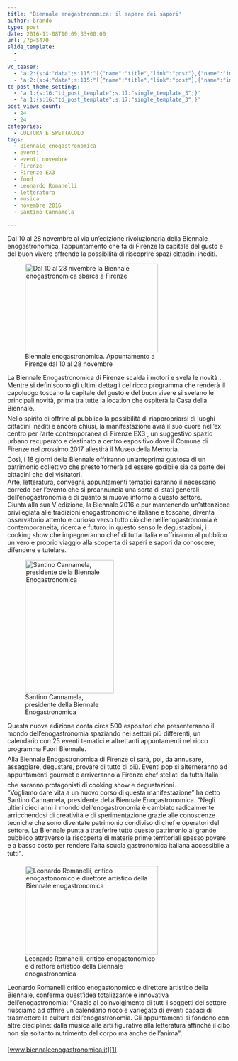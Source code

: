 ```yaml
---
title: 'Biennale enogastronomica: il sapere dei sapori'
author: brando
type: post
date: 2016-11-08T10:09:33+00:00
url: /?p=5470
slide_template:
  - 
  - 
vc_teaser:
  - 'a:2:{s:4:"data";s:115:"[{"name":"title","link":"post"},{"name":"image","image":"featured","link":"none"},{"name":"text","mode":"excerpt"}]";s:7:"bgcolor";s:0:"";}'
  - 'a:2:{s:4:"data";s:115:"[{"name":"title","link":"post"},{"name":"image","image":"featured","link":"none"},{"name":"text","mode":"excerpt"}]";s:7:"bgcolor";s:0:"";}'
td_post_theme_settings:
  - 'a:1:{s:16:"td_post_template";s:17:"single_template_3";}'
  - 'a:1:{s:16:"td_post_template";s:17:"single_template_3";}'
post_views_count:
  - 24
  - 24
categories:
  - CULTURA E SPETTACOLO
tags:
  - Biennale enogastronomica
  - eventi
  - eventi novembre
  - Firenze
  - Firenze EX3
  - food
  - Leonardo Romanelli
  - letteratura
  - musica
  - novembre 2016
  - Santino Cannamela

---
```

Dal 10 al 28 novembre al via un&#8217;edizione rivoluzionaria della Biennale enogastronomica, l&#8217;appuntamento che fa di Firenze la capitale del gusto e del buon vivere offrendo la possibilità di riscoprire spazi cittadini inediti.

<figure id="attachment_5472" aria-describedby="caption-attachment-5472" style="width: 300px" class="wp-caption alignleft"><img decoding="async" loading="lazy" class="wp-image-5472 size-medium" src="https://progressonline.it/wp-content/uploads/2016/11/cucine-di-strada-32-300x200.jpg" alt="Dal 10 al 28 nivembre la Biennale enogastronomica sbarca a Firenze" width="300" height="200" /><figcaption id="caption-attachment-5472" class="wp-caption-text">Biennale enogastronomica. Appuntamento a Firenze dal 10 al 28 novembre</figcaption></figure>

La Biennale Enogastronomica di Firenze scalda i motori e svela le novità . Mentre si definiscono gli ultimi dettagli del ricco programma che renderà il capoluogo toscano la capitale del gusto e del buon vivere si svelano le principali novità, prima tra tutte la location che ospiterà la Casa della Biennale.  
Nello spirito di offrire al pubblico la possibilità di riappropriarsi di luoghi cittadini inediti e ancora chiusi, la manifestazione avrà il suo cuore nell&#8217;ex centro per l&#8217;arte contemporanea di Firenze EX3 , un suggestivo spazio urbano recuperato e destinato a centro espositivo dove il Comune di Firenze nel prossimo 2017 allestirà il Museo della Memoria.  
Così, i 18 giorni della Biennale offriranno un&#8217;anteprima gustosa di un patrimonio collettivo che presto tornerà ad essere godibile sia da parte dei cittadini che dei visitatori.  
Arte, letteratura, convegni, appuntamenti tematici saranno il necessario corredo per l&#8217;evento che si preannuncia una sorta di stati generali dell&#8217;enogastronomia e di quanto si muove intorno a questo settore.  
Giunta alla sua V edizione, la Biennale 2016 e pur mantenendo un&#8217;attenzione privilegiata alle tradizioni enogastronomiche italiane e toscane, diventa osservatorio attento e curioso verso tutto ciò che nell&#8217;enogastronomia è contemporaneità, ricerca e futuro: in questo senso le degustazioni, i cooking show che impegneranno chef di tutta Italia e offriranno al pubblico un vero e proprio viaggio alla scoperta di saperi e sapori da conoscere, difendere e tutelare.

<figure id="attachment_5473" aria-describedby="caption-attachment-5473" style="width: 200px" class="wp-caption alignleft"><img decoding="async" loading="lazy" class="wp-image-5473 size-medium" src="https://progressonline.it/wp-content/uploads/2016/11/santino-cannamela-1-200x300.jpg" alt="Santino Cannamela, presidente della Biennale Enogastronomica" width="200" height="300" /><figcaption id="caption-attachment-5473" class="wp-caption-text">Santino Cannamela, presidente della Biennale Enogastronomica</figcaption></figure>

Questa nuova edizione conta circa 500 espositori che presenteranno il mondo dell&#8217;enogastronomia spaziando nei settori più differenti, un calendario con 25 eventi tematici e altrettanti appuntamenti nel ricco programma Fuori Biennale.  
Alla Biennale Enogastronomica di Firenze ci sarà, poi, da annusare, assaggiare, degustare, provare di tutto di più. Eventi pop si alterneranno ad appuntamenti gourmet e arriveranno a Firenze chef stellati da tutta Italia che saranno protagonisti di cooking show e degustazioni.  
“Vogliamo dare vita a un nuovo corso di questa manifestazione” ha detto Santino Cannamela, presidente della Biennale Enogastronomica. “Negli ultimi dieci anni il mondo dell&#8217;enogastronomia è cambiato radicalmente arricchendosi di creatività e di sperimentazione grazie alle conoscenze tecniche che sono diventate patrimonio condiviso di chef e operatori del settore. La Biennale punta a trasferire tutto questo patrimonio al grande pubblico attraverso la riscoperta di materie prime territoriali spesso povere e a basso costo per rendere l&#8217;alta scuola gastronomica italiana accessibile a tutti”.

<figure id="attachment_5474" aria-describedby="caption-attachment-5474" style="width: 300px" class="wp-caption alignright"><img decoding="async" loading="lazy" class="wp-image-5474 size-medium" src="https://progressonline.it/wp-content/uploads/2016/11/leonardo-romanelli-300x200.jpeg" alt="Leonardo Romanelli, critico enogastonomico e direttore artistico della Biennale enogastronomica" width="300" height="200" /><figcaption id="caption-attachment-5474" class="wp-caption-text">Leonardo Romanelli, critico enogastonomico e direttore artistico della Biennale enogastronomica</figcaption></figure>

Leonardo Romanelli critico enogastonomico e direttore artistico della Biennale, conferma quest&#8217;idea totalizzante e innovativa dell&#8217;enogastronomia: “Grazie al coinvolgimento di tutti i soggetti del settore riusciamo ad offrire un calendario ricco e variegato di eventi capaci di trasmettere la cultura dell&#8217;enogastronomia. Gli appuntamenti si fondono con altre discipline: dalla musica alle arti figurative alla letteratura affinchè il cibo non sia soltanto nutrimento del corpo ma anche dell&#8217;anima”.

[www.biennaleenogastronomica.it][1]

 [1]: https://www.biennaleenogastronomica.it